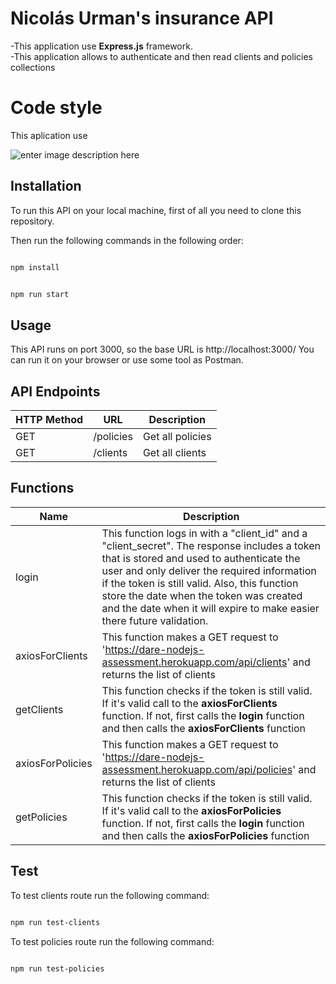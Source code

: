 # Nicolás Urman's insurance API

-This application use **Express.js** framework.
<br>
-This application allows to authenticate and then read clients and policies collections

#  Code style

  

This aplication use

  ![enter image description here](https://camo.githubusercontent.com/d0f65430681b67b7104f6130ada8c098ec5f66ba/68747470733a2f2f696d672e736869656c64732e696f2f62616467652f636f64652532307374796c652d7374616e646172642d627269676874677265656e2e7376673f7374796c653d666c6174)

  

##  Installation

  

To run this API on your local machine, first of all you need to clone this repository.

Then run the following commands in the following order:

  

```bash

npm install

```

```bash

npm run start

```

  

##  Usage

  

This API runs on port 3000, so the base URL is http://localhost:3000/
You can run it on your browser or use some tool as Postman.

## API Endpoints

| HTTP Method | URL                         | Description                  |
| ----------- | --------------------------- | ---------------------------- |
| GET         | /policies                   |  Get all policies            |
| GET         | /clients                    | Get all clients              |


##  Functions


| Name             |  Description                                                  |
| ---------------- |-------------------------------------------------------------- |
| login            |  This function logs in with a "client_id" and a "client_secret". The response includes a token that is stored and used to authenticate the user and only deliver the required information if the token is still valid. Also, this function store the date when the token was created and the date when it will expire to make easier there future validation.                                    |
| axiosForClients  | This function makes a GET request to 'https://dare-nodejs-assessment.herokuapp.com/api/clients' and returns the list of clients|
| getClients       | This function checks if the token is still valid. If it's valid call to the **axiosForClients** function. If not, first calls the **login** function and then calls the **axiosForClients** function                           |
| axiosForPolicies | This function makes a GET request to 'https://dare-nodejs-assessment.herokuapp.com/api/policies' and returns the list of clients|
| getPolicies      | This function checks if the token is still valid. If it's valid call to the **axiosForPolicies** function. If not, first calls the **login** function and then calls the **axiosForPolicies** function                          |

  
##  Test

To test clients route run the following command:

```bash

npm run test-clients

```

To test policies route run the following command:

```bash

npm run test-policies

```

